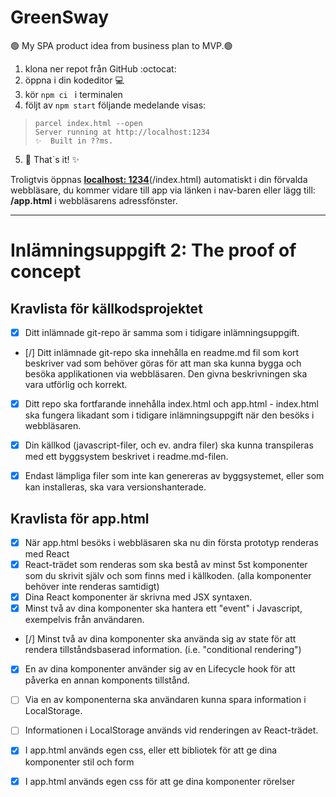 # GreenSway
🟢 My SPA product idea from business plan to MVP.🟢

1. klona ner repot från GitHub :octocat:
2. öppna i din kodeditor :computer:
3. kör ```npm ci ``` i terminalen 
4. följt av ```npm start``` följande medelande visas: 
 > ```green-sway@1.0.0 start
 > parcel index.html --open
 > Server running at http://localhost:1234 
 > ✨  Built in ??ms.

5. 🚀 That´s it!  ✨

Troligtvis öppnas **[localhost: 1234](http://localhost:1234)**(/index.html) automatiskt i din förvalda webbläsare, du kommer vidare till app via länken i nav-baren eller lägg till: **/app.html** i webbläsarens adressfönster.
__________________________________________________________________________________________________________________________________________________________________________________________________________________________________________________________________________________________________________________________________________________________________

# Inlämningsuppgift 2: The proof of concept

## Kravlista för källkodsprojektet
- [x] Ditt inlämnade git-repo är samma som i tidigare inlämningsuppgift.
- [/] Ditt inlämnade git-repo ska innehålla en readme.md fil som kort beskriver vad som behöver göras för att man ska kunna bygga och besöka applikationen via webbläsaren. Den givna beskrivningen ska vara utförlig och korrekt.
- [x] Ditt repo ska fortfarande innehålla index.html och app.html - index.html ska fungera likadant som i tidigare inlämningsuppgift när den besöks i webbläsaren.
- [x] Din källkod (javascript-filer, och ev. andra filer) ska kunna transpileras med ett byggsystem beskrivet i readme.md-filen.
- [x] Endast lämpliga filer som inte kan genereras av byggsystemet, eller som kan installeras, ska vara versionshanterade.

 
## Kravlista för app.html
- [x] När app.html besöks i webbläsaren ska nu din första prototyp renderas med React 
- [x] React-trädet som renderas som ska bestå av minst 5st komponenter som du skrivit själv och som finns med i källkoden. (alla komponenter behöver inte renderas samtidigt)
- [x] Dina React komponenter är skrivna med JSX syntaxen. 
- [x] Minst två av dina komponenter ska hantera ett "event" i Javascript, exempelvis från användaren. 
- [/] Minst två av dina komponenter ska använda sig av state för att rendera tillståndsbaserad information. (i.e. "conditional rendering")
- [x] En av dina komponenter använder sig av en Lifecycle hook för att påverka en annan komponents tillstånd.
- [ ] Via en av komponenterna ska användaren kunna spara information i LocalStorage.
- [ ] Informationen i LocalStorage används vid renderingen av React-trädet.
- [x] I app.html används egen css, eller ett bibliotek för att ge dina komponenter stil och form
- [x] I app.html används egen css för att ge dina komponenter rörelser


